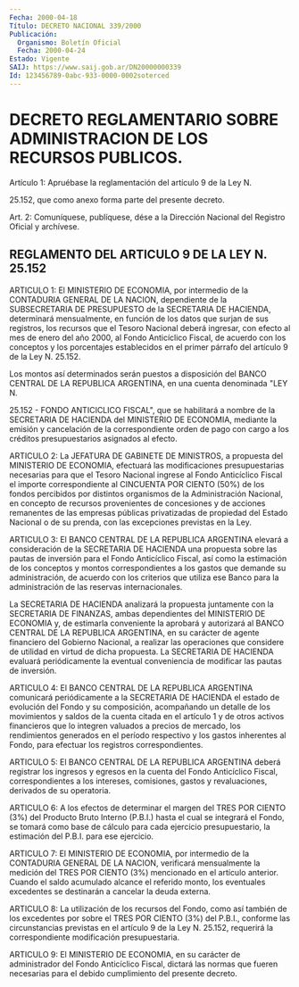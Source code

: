 ```yaml
---
Fecha: 2000-04-18
Título: DECRETO NACIONAL 339/2000
Publicación:
  Organismo: Boletín Oficial
  Fecha: 2000-04-24
Estado: Vigente
SAIJ: https://www.saij.gob.ar/DN20000000339
Id: 123456789-0abc-933-0000-0002soterced
---
```

# DECRETO REGLAMENTARIO SOBRE ADMINISTRACION DE LOS RECURSOS PUBLICOS.

<a id="1"></a>
Artículo 1: Apruébase la reglamentación del artículo 9 de la Ley N.

25.152,  que  como  anexo  forma  parte  del  presente  decreto.

<a id="2"></a>
Art. 2: Comuníquese, publíquese, dése a la Dirección Nacional  del Registro Oficial y archívese.

## REGLAMENTO DEL ARTICULO 9 DE LA LEY N. 25.152

<a id="1"></a>
ARTICULO 1: El MINISTERIO DE ECONOMIA, por intermedio de la CONTADURIA GENERAL DE LA NACION, dependiente de la SUBSECRETARIA DE PRESUPUESTO de la SECRETARIA DE HACIENDA, determinará mensualmente, en función de los datos que surjan de sus registros, los recursos que el Tesoro Nacional deberá ingresar, con efecto al mes de enero del año 2000, al Fondo Anticíclico Fiscal, de acuerdo con los conceptos y los porcentajes establecidos en el primer párrafo del artículo 9 de la Ley N. 25.152.

Los montos  así  determinados serán puestos a disposición del BANCO CENTRAL DE LA REPUBLICA ARGENTINA, en una cuenta denominada "LEY N.

25.152 - FONDO ANTICICLICO  FISCAL",  que se habilitará a nombre de la SECRETARIA DE HACIENDA del MINISTERIO  DE  ECONOMIA, mediante la emisión  y  cancelación de la correspondiente orden  de  pago  con cargo a los créditos presupuestarios asignados al efecto.

<a id="2"></a>
ARTICULO 2: La JEFATURA DE GABINETE DE MINISTROS, a  propuesta del MINISTERIO DE ECONOMIA, efectuará las modificaciones presupuestarias necesarias para que el Tesoro Nacional ingrese al Fondo Anticíclico Fiscal el importe correspondiente  al  CINCUENTA  POR  CIENTO  (50%) de los fondos percibidos por distintos organismos de la Administración Nacional, en concepto de recursos provenientes de  concesiones y de acciones remanentes de las empresas públicas privatizadas de propiedad del Estado Nacional o de su prenda, con las excepciones previstas en la Ley.

<a id="3"></a>
ARTICULO 3: El BANCO CENTRAL DE LA REPUBLICA ARGENTINA  elevará  a consideración de la SECRETARIA DE HACIENDA una propuesta sobre las pautas de inversión para el Fondo Anticíclico  Fiscal,  así como la estimación de los conceptos y montos correspondientes a los gastos que demande su administración, de acuerdo con los criterios que utiliza ese Banco para la administración de las reservas internacionales.

La SECRETARIA DE HACIENDA analizará  la propuesta juntamente con la SECRETARIA  DE  FINANZAS,  ambas dependientes  del  MINISTERIO  DE ECONOMIA y, de estimarla conveniente  la  aprobará  y autorizará al BANCO CENTRAL DE LA REPUBLICA ARGENTINA, en su carácter  de  agente financiero  del Gobierno Nacional, a realizar las operaciones  que considere de  utilidad  en virtud de dicha propuesta. La SECRETARIA DE HACIENDA evaluará periódicamente  la  eventual  conveniencia  de modificar las pautas de inversión.

<a id="4"></a>
ARTICULO 4: El BANCO CENTRAL DE LA REPUBLICA ARGENTINA comunicará periódicamente a la SECRETARIA DE HACIENDA el estado de evolución del  Fondo  y  su  composición, acompañando  un  detalle  de  los movimientos y saldos de la cuenta citada  en  el artículo 1 y de otros activos  financieros  que  lo integren valuados a precios de mercado, los rendimientos generados en el período  respectivo  y  los gastos inherentes al Fondo, para efectuar los registros correspondientes.

<a id="5"></a>
ARTICULO 5: El BANCO CENTRAL DE LA REPUBLICA ARGENTINA deberá registrar los ingresos y egresos en la cuenta del Fondo Anticíclico  Fiscal, correspondientes  a  los intereses,  comisiones, gastos y revaluaciones, derivados  de  su operatoria.

<a id="6"></a>
ARTICULO 6: A los efectos de determinar el margen del TRES POR CIENTO (3%) del Producto Bruto Interno (P.B.I.) hasta el cual se integrará el Fondo, se tomará como base de cálculo para  cada  ejercicio presupuestario,  la  estimación  del  P.B.I. para ese ejercicio.

<a id="7"></a>
ARTICULO 7: El MINISTERIO DE ECONOMIA, por intermedio de la CONTADURIA GENERAL DE LA NACION, verificará mensualmente la medición del TRES POR CIENTO (3%) mencionado en el artículo anterior. Cuando el saldo acumulado  alcance  el referido monto, los eventuales excedentes se destinarán a cancelar  la deuda externa.

<a id="8"></a>
ARTICULO 8: La utilización de los recursos del Fondo, como así también de los excedentes por sobre el TRES POR CIENTO (3%) del P.B.I., conforme las circunstancias previstas en el artículo 9 de  la  Ley  N. 25.152, requerirá la correspondiente modificación presupuestaria.

<a id="9"></a>
ARTICULO 9: El MINISTERIO DE ECONOMIA, en su carácter de administrador del Fondo Anticíclico Fiscal, dictará las normas que fueren necesarias para el debido cumplimiento del presente decreto.